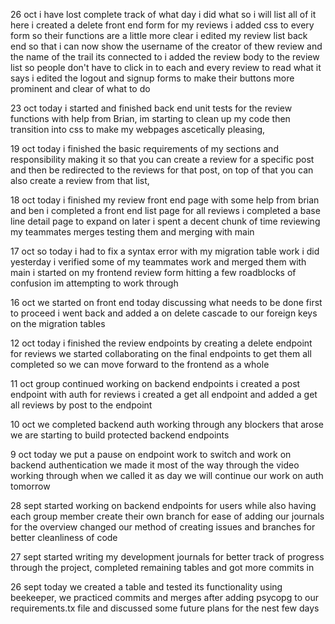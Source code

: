 26 oct
    i have lost complete track of what day i did what so i will list all of it here
    i created a delete front end form for my reviews
    i added css to every form so their functions are a little more clear
    i edited my review list back end so that i can now show the username of the creator of thew review and the name of the trail its connected to
    i added the review body to the review list so people don't have to click in to each and every review to read what it says
    i edited the logout and signup forms to make their buttons more prominent and clear of what to do

23 oct
    today i started and finished back end unit tests for the review functions with help from Brian,
    im starting to clean up my code then transition into css to make my webpages ascetically pleasing,


19 oct
    today i finished the basic requirements of my sections and responsibility
    making it so that you can create a review for a specific post and then be redirected to the reviews for that post,
    on top of that you can also create a review from that list,

18 oct
    today i finished my review front end page with some help from brian and ben
    i completed a front end list page for all reviews
    i completed a base line detail page to expand on later
    i spent a decent chunk of time reviewing my teammates merges testing them and merging with main

17 oct
    so today i had to fix a syntax error with my migration table work i did yesterday
    i verified some of my teammates work and merged them with main
    i started on my frontend review form hitting a few roadblocks of confusion im attempting to work through

16 oct
    we started on front end today discussing what needs to be done first to proceed
    i went back and added a on delete cascade to our foreign keys on the migration tables

12 oct
    today i finished the review endpoints by creating a delete endpoint for reviews
    we started collaborating on the final endpoints to get them all completed so we can move forward to the frontend as a whole

11 oct
    group continued working on backend endpoints
    i created a post endpoint with auth for reviews
    i created a get all endpoint and added a get all reviews by post to the endpoint

10 oct
    we completed backend auth working through any blockers that arose
    we are starting to build protected backend endpoints

9 oct
    today we put a pause on endpoint work to switch and work on backend authentication
     we made it most of the way through the video working through when we called it as day
     we will continue our work on auth tomorrow

28 sept
    started working on backend endpoints for users
    while also having each group member create their own branch for ease of adding our journals for the overview
    changed our method of creating issues and branches for better cleanliness of code

27 sept
    started writing my development journals for better track of progress through the project,
    completed remaining tables and got more commits in

26 sept
    today we created a table and tested its functionality using beekeeper,
    we practiced commits and merges after adding psycopg to our requirements.tx file
    and discussed some future plans for the nest few days